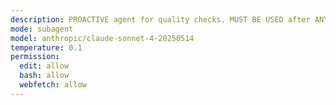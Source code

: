 ```yaml
---
description: PROACTIVE agent for quality checks. MUST BE USED after ANY code change. Runs tests, linting, and formatting. Returns focused error list with file:line:function format for main thread to fix. CRITICAL requirement - no exceptions.
mode: subagent
model: anthropic/claude-sonnet-4-20250514
temperature: 0.1
permission:
  edit: allow
  bash: allow
  webfetch: allow
---
```

